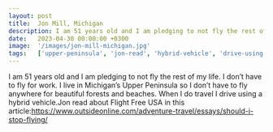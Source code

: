 ```yaml
---
layout: post
title:  Jon Mill, Michigan
description: I am 51 years old and I am pledging to not fly the rest of my life. I don’t have to fly for work. I live in Michigan’s Upper Peninsula so I don’t have...
date:   2023-04-30 00:00:00 +0300
image:  '/images/jon-mill-michigan.jpg'
tags:   ['upper-peninsula', 'jon-read', 'hybrid-vehicle', 'drive-using', 'beautiful-forests', 'michigan', 'fly-anywhere', '']
---
```

I am 51 years old and I am pledging to not fly the rest of my life. I don’t have to fly for work. I live in Michigan’s Upper Peninsula so I don’t have to fly anywhere for beautiful forests and beaches. When I do travel I drive using a hybrid vehicle.Jon read about Flight Free USA in this article:https://www.outsideonline.com/adventure-travel/essays/should-i-stop-flying/

